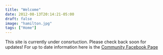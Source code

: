 ```yaml
---
title: "Welcome"
date: 2012-08-13T20:14:21-05:00
draft: false
image: "hamilton.jpg"
tags: ["Home"]
---
```

This site is currently under consrtuction.  Please check back soon for updates! For up to date information here is the 
[Community Facebook Page](https://www.facebook.com/groups/1489127014489113/)

